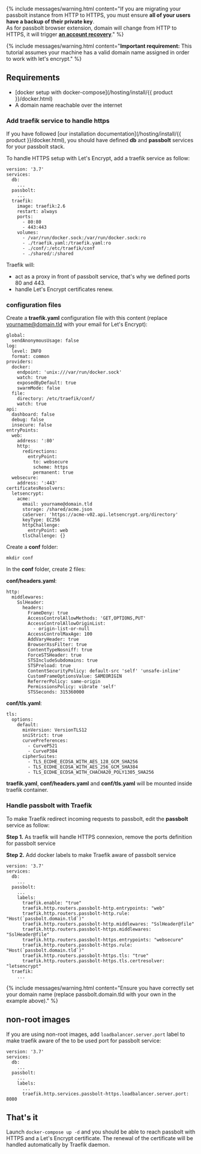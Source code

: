 {% include messages/warning.html
    content="If you are migrating your passbolt instance from HTTP to HTTPS, you must ensure <b>all of your users have a backup of their private key</b>.<br />
    As for passbolt browser extension, domain will change from HTTP to HTTPS, it will trigger <b><a href='/faq/start/account-recover'>an account recovery</a></b>."
%}

{%
    include messages/warning.html
    content="**Important requirement:** This tutorial assumes your machine has a valid domain name assigned in
    order to work with let's encrypt."
%}

## Requirements

* [docker setup with docker-compose](/hosting/install/{{ product }}/docker.html)
* A domain name reachable over the internet

### Add traefik service to handle https

If you have followed [our installation documentation](/hosting/install/{{ product }}/docker.html), you should have defined **db** and **passbolt** services for your passbolt stack.

To handle HTTPS setup with Let's Encrypt, add a traefik service as follow:

```
version: '3.7'
services:
  db:
    ...
  passbolt:
    ...
  traefik:
    image: traefik:2.6
    restart: always
    ports:
      - 80:80
      - 443:443
    volumes:
      - /var/run/docker.sock:/var/run/docker.sock:ro
      - ./traefik.yaml:/traefik.yaml:ro
      - ./conf/:/etc/traefik/conf
      - ./shared/:/shared
```

Traefik will:
* act as a proxy in front of passbolt service, that's why we defined ports 80 and 443.
* handle Let's Encrypt certificates renew.

### configuration files

Create a **traefik.yaml** configuration file with this content (replace yourname@domain.tld with your email for Let's Encrypt):

```
global:
  sendAnonymousUsage: false
log:
  level: INFO
  format: common
providers:
  docker:
    endpoint: 'unix:///var/run/docker.sock'
    watch: true
    exposedByDefault: true
    swarmMode: false
  file:
    directory: /etc/traefik/conf/
    watch: true
api:
  dashboard: false
  debug: false
  insecure: false
entryPoints:
  web:
    address: ':80'
    http:
      redirections:
        entryPoint:
          to: websecure
          scheme: https
          permanent: true
  websecure:
    address: ':443'
certificatesResolvers:
  letsencrypt:
    acme:
      email: yourname@domain.tld
      storage: /shared/acme.json
      caServer: 'https://acme-v02.api.letsencrypt.org/directory'
      keyType: EC256
      httpChallenge:
        entryPoint: web
      tlsChallenge: {}
```

Create a **conf** folder:

```
mkdir conf
```

In the **conf** folder, create 2 files:

**conf/headers.yaml**:

```
http:
  middlewares:
    SslHeader:
      headers:
        FrameDeny: true
        AccessControlAllowMethods: 'GET,OPTIONS,PUT'
        AccessControlAllowOriginList:
          - origin-list-or-null
        AccessControlMaxAge: 100
        AddVaryHeader: true
        BrowserXssFilter: true
        ContentTypeNosniff: true
        ForceSTSHeader: true
        STSIncludeSubdomains: true
        STSPreload: true
        ContentSecurityPolicy: default-src 'self' 'unsafe-inline'
        CustomFrameOptionsValue: SAMEORIGIN
        ReferrerPolicy: same-origin
        PermissionsPolicy: vibrate 'self'
        STSSeconds: 315360000
```

**conf/tls.yaml**:

```
tls:
  options:
    default:
      minVersion: VersionTLS12
      sniStrict: true
      curvePreferences:
        - CurveP521
        - CurveP384
      cipherSuites:
        - TLS_ECDHE_ECDSA_WITH_AES_128_GCM_SHA256
        - TLS_ECDHE_ECDSA_WITH_AES_256_GCM_SHA384
        - TLS_ECDHE_ECDSA_WITH_CHACHA20_POLY1305_SHA256
```

**traefik.yaml**, **conf/headers.yaml** and **conf/tls.yaml** will be mounted inside traefik container.

### Handle passbolt with Traefik

To make Traefik redirect incoming requests to passbolt, edit the **passbolt** service as follow:

**Step 1.** As traefik will handle HTTPS connexion, remove the ports definition for passbolt service

**Step 2.** Add docker labels to make Traefik aware of passbolt service

```
version: '3.7'
services:
  db:
    ...
  passbolt:
    ...
    labels:
      traefik.enable: "true"
      traefik.http.routers.passbolt-http.entrypoints: "web"
      traefik.http.routers.passbolt-http.rule: "Host(`passbolt.domain.tld`)"
      traefik.http.routers.passbolt-http.middlewares: "SslHeader@file"
      traefik.http.routers.passbolt-https.middlewares: "SslHeader@file"
      traefik.http.routers.passbolt-https.entrypoints: "websecure"
      traefik.http.routers.passbolt-https.rule: "Host(`passbolt.domain.tld`)"
      traefik.http.routers.passbolt-https.tls: "true"
      traefik.http.routers.passbolt-https.tls.certresolver: "letsencrypt"
  traefik:
    ...
```

{% include messages/warning.html
    content="Ensure you have correctly set your domain name (replace passbolt.domain.tld with your own in the example above)."
%}

## non-root images

If you are using non-root images, add `loadbalancer.server.port` label to make traefik aware of the to be used port for passbolt service:

```
version: '3.7'
services:
  db:
    ...
  passbolt:
    ...
    labels:
      ...
      traefik.http.services.passbolt-https.loadbalancer.server.port: 8080
```

## That's it

Launch `docker-compose up -d` and you should be able to reach passbolt with HTTPS and a Let's Encrypt certificate.
The renewal of the certificate will be handled automatically by Traefik daemon.
